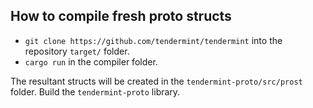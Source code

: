 ## How to compile fresh proto structs

* `git clone https://github.com/tendermint/tendermint` into the repository `target/` folder.
* `cargo run` in the compiler folder.

The resultant structs will be created in the `tendermint-proto/src/prost` folder.
Build the `tendermint-proto` library.
